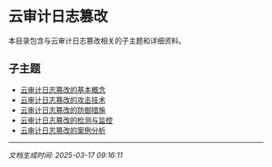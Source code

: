 # 云审计日志篡改

本目录包含与云审计日志篡改相关的子主题和详细资料。

## 子主题

- [云审计日志篡改的基本概念](cloud-audit-tampering/basic-concepts.md)
- [云审计日志篡改的攻击技术](cloud-audit-tampering/attack-techniques.md)
- [云审计日志篡改的防御措施](cloud-audit-tampering/defense-measures.md)
- [云审计日志篡改的检测与监控](cloud-audit-tampering/detection-monitoring.md)
- [云审计日志篡改的案例分析](cloud-audit-tampering/case-studies.md)

---

*文档生成时间: 2025-03-17 09:16:11*
